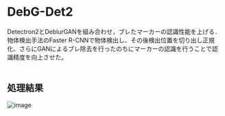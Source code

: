 # DebG-Det2
Detectron2とDeblurGANを組み合わせ，ブレたマーカーの認識性能を上げる．
<br>
物体検出手法のFaster R-CNNで物体検出し、その後検出位置を切り出し正規化、さらにGANによるブレ除去を行ったのちにマーカーの認識を行うことで認識精度を向上させた。
<br> <br>  

## 処理結果

![image](https://user-images.githubusercontent.com/64144764/196644677-91a28f5a-1017-4fd1-b9ab-600331fd6cbd.png)


